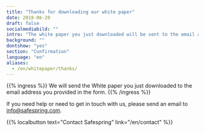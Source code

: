 ```yaml
---
title: "Thanks for downloading our white paper"
date: 2018-06-20
draft: false
socialmediabild: ""
intro: "The white paper you just downloaded will be sent to the email address you provided in the form."
background: ""
dontshow: "yes"
section: "Confirmation"
language: "en"
aliases:
  - /en/whitepaper/thanks/
---
```


{{% ingress %}}
We will send the White paper you just downloaded to the email address you provided in the form.
{{% /ingress %}}

If you need help or need to get in touch with us, please send an email to info@safespring.com.

{{% localbutton text="Contact Safespring" link="/en/contact" %}}
